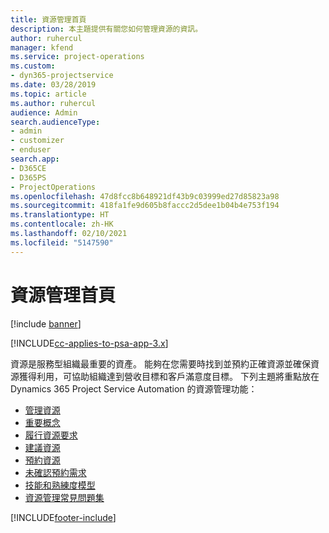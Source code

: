 ```yaml
---
title: 資源管理首頁
description: 本主題提供有關您如何管理資源的資訊。
author: ruhercul
manager: kfend
ms.service: project-operations
ms.custom:
- dyn365-projectservice
ms.date: 03/28/2019
ms.topic: article
ms.author: ruhercul
audience: Admin
search.audienceType:
- admin
- customizer
- enduser
search.app:
- D365CE
- D365PS
- ProjectOperations
ms.openlocfilehash: 47d8fcc8b648921df43b9c03999ed27d85823a98
ms.sourcegitcommit: 418fa1fe9d605b8faccc2d5dee1b04b4e753f194
ms.translationtype: HT
ms.contentlocale: zh-HK
ms.lasthandoff: 02/10/2021
ms.locfileid: "5147590"
---
```

# <a name="resource-management-home-page"></a>資源管理首頁

[!include [banner](../includes/psa-now-project-operations.md)]

[!INCLUDE[cc-applies-to-psa-app-3.x](../includes/cc-applies-to-psa-app-3x.md)]

資源是服務型組織最重要的資產。 能夠在您需要時找到並預約正確資源並確保資源獲得利用，可協助組織達到營收目標和客戶滿意度目標。 下列主題將重點放在 Dynamics 365 Project Service Automation 的資源管理功能：

- [管理資源](manage-resources.md)
- [重要概念](reports-key-concepts.md)
- [履行資源要求](resource-management-fulfill-requests.md)
- [建議資源](resource-management-propose-resources.md)
- [預約資源](resource-management-book-resources-scheduleboard.md)
- [未確認預約需求](resource-management-softbook-requirements.md)
- [技能和熟練度模型](resource-management-skills-proficiency.md)
- [資源管理常見問題集](resource-management-faq.md)


[!INCLUDE[footer-include](../includes/footer-banner.md)]
